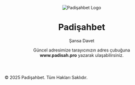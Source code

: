 
  <header class="header-section">
    <div class="logo-container">
      <!-- Dilerseniz metin yerine bir görsel logo ekleyebilirsiniz -->
      <img 
        src="https://bonuslarone.wordpress.com/wp-content/uploads/2024/08/padi.gif" 
        alt="Padişahbet Logo" 
        class="logo" 
      />
      <h1>Padişahbet</h1>
      <p class="tagline">Şansa Davet</p>
      <p class="tagline">
        Güncel adresimize tarayıcınızın adres çubuğuna <br />
        <strong>www.padisah.pro</strong> yazarak ulaşabilirsiniz.
      </p>
    </div>
  </header>
  
  
  <!-- Footer -->
  <footer class="footer-section">
    <p>© 2025 Padişahbet. Tüm Hakları Saklıdır.</p>
  </footer>
